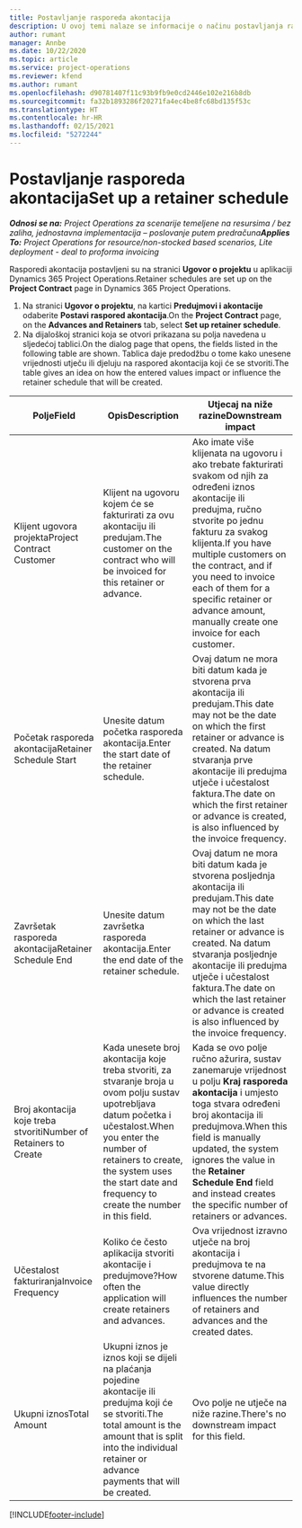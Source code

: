 ```yaml
---
title: Postavljanje rasporeda akontacija
description: U ovoj temi nalaze se informacije o načinu postavljanja rasporeda akontacija u aplikaciji Project Operations.
author: rumant
manager: Annbe
ms.date: 10/22/2020
ms.topic: article
ms.service: project-operations
ms.reviewer: kfend
ms.author: rumant
ms.openlocfilehash: d90781407f11c93b9fb9e0cd2446e102e216b8db
ms.sourcegitcommit: fa32b1893286f20271fa4ec4be8fc68bd135f53c
ms.translationtype: HT
ms.contentlocale: hr-HR
ms.lasthandoff: 02/15/2021
ms.locfileid: "5272244"
---
```

# <a name="set-up-a-retainer-schedule"></a><span data-ttu-id="60e0d-103">Postavljanje rasporeda akontacija</span><span class="sxs-lookup"><span data-stu-id="60e0d-103">Set up a retainer schedule</span></span>

<span data-ttu-id="60e0d-104">_**Odnosi se na:** Project Operations za scenarije temeljene na resursima / bez zaliha, jednostavna implementacija – poslovanje putem predračuna_</span><span class="sxs-lookup"><span data-stu-id="60e0d-104">_**Applies To:** Project Operations for resource/non-stocked based scenarios, Lite deployment - deal to proforma invoicing_</span></span>

<span data-ttu-id="60e0d-105">Rasporedi akontacija postavljeni su na stranici **Ugovor o projektu** u aplikaciji Dynamics 365 Project Operations.</span><span class="sxs-lookup"><span data-stu-id="60e0d-105">Retainer schedules are set up on the **Project Contract** page in Dynamics 365 Project Operations.</span></span>

1. <span data-ttu-id="60e0d-106">Na stranici **Ugovor o projektu**, na kartici **Predujmovi i akontacije** odaberite **Postavi raspored akontacija**.</span><span class="sxs-lookup"><span data-stu-id="60e0d-106">On the **Project Contract** page, on the **Advances and Retainers** tab, select **Set up retainer schedule**.</span></span>
2. <span data-ttu-id="60e0d-107">Na dijaloškoj stranici koja se otvori prikazana su polja navedena u sljedećoj tablici.</span><span class="sxs-lookup"><span data-stu-id="60e0d-107">On the dialog page that opens, the fields listed in the following table are shown.</span></span> <span data-ttu-id="60e0d-108">Tablica daje predodžbu o tome kako unesene vrijednosti utječu ili djeluju na raspored akontacija koji će se stvoriti.</span><span class="sxs-lookup"><span data-stu-id="60e0d-108">The table gives an idea on how the entered values impact or influence the retainer schedule that will be created.</span></span>

| <span data-ttu-id="60e0d-109">Polje</span><span class="sxs-lookup"><span data-stu-id="60e0d-109">Field</span></span> | <span data-ttu-id="60e0d-110">Opis</span><span class="sxs-lookup"><span data-stu-id="60e0d-110">Description</span></span> | <span data-ttu-id="60e0d-111">Utjecaj na niže razine</span><span class="sxs-lookup"><span data-stu-id="60e0d-111">Downstream impact</span></span> |
| --- | --- | --- |
| <span data-ttu-id="60e0d-112">Klijent ugovora projekta</span><span class="sxs-lookup"><span data-stu-id="60e0d-112">Project Contract Customer</span></span> | <span data-ttu-id="60e0d-113">Klijent na ugovoru kojem će se fakturirati za ovu akontaciju ili predujam.</span><span class="sxs-lookup"><span data-stu-id="60e0d-113">The customer on the contract who will be invoiced for this retainer or advance.</span></span> | <span data-ttu-id="60e0d-114">Ako imate više klijenata na ugovoru i ako trebate fakturirati svakom od njih za određeni iznos akontacije ili predujma, ručno stvorite po jednu fakturu za svakog klijenta.</span><span class="sxs-lookup"><span data-stu-id="60e0d-114">If you have multiple customers on the contract, and if you need to invoice each of them for a specific retainer or advance amount, manually create one invoice for each customer.</span></span> |
| <span data-ttu-id="60e0d-115">Početak rasporeda akontacija</span><span class="sxs-lookup"><span data-stu-id="60e0d-115">Retainer Schedule Start</span></span> | <span data-ttu-id="60e0d-116">Unesite datum početka rasporeda akontacija.</span><span class="sxs-lookup"><span data-stu-id="60e0d-116">Enter the start date of the retainer schedule.</span></span> | <span data-ttu-id="60e0d-117">Ovaj datum ne mora biti datum kada je stvorena prva akontacija ili predujam.</span><span class="sxs-lookup"><span data-stu-id="60e0d-117">This date may not be the date on which the first retainer or advance is created.</span></span> <span data-ttu-id="60e0d-118">Na datum stvaranja prve akontacije ili predujma utječe i učestalost faktura.</span><span class="sxs-lookup"><span data-stu-id="60e0d-118">The date on which the first retainer or advance is created, is also influenced by the invoice frequency.</span></span> |
| <span data-ttu-id="60e0d-119">Završetak rasporeda akontacija</span><span class="sxs-lookup"><span data-stu-id="60e0d-119">Retainer Schedule End</span></span> | <span data-ttu-id="60e0d-120">Unesite datum završetka rasporeda akontacija.</span><span class="sxs-lookup"><span data-stu-id="60e0d-120">Enter the end date of the retainer schedule.</span></span> | <span data-ttu-id="60e0d-121">Ovaj datum ne mora biti datum kada je stvorena posljednja akontacija ili predujam.</span><span class="sxs-lookup"><span data-stu-id="60e0d-121">This date may not be the date on which the last retainer or advance is created.</span></span> <span data-ttu-id="60e0d-122">Na datum stvaranja posljednje akontacije ili predujma utječe i učestalost faktura.</span><span class="sxs-lookup"><span data-stu-id="60e0d-122">The date on which the last retainer or advance is created is also influenced by the invoice frequency.</span></span> |
| <span data-ttu-id="60e0d-123">Broj akontacija koje treba stvoriti</span><span class="sxs-lookup"><span data-stu-id="60e0d-123">Number of Retainers to Create</span></span> | <span data-ttu-id="60e0d-124">Kada unesete broj akontacija koje treba stvoriti, za stvaranje broja u ovom polju sustav upotrebljava datum početka i učestalost.</span><span class="sxs-lookup"><span data-stu-id="60e0d-124">When you enter the number of retainers to create, the system uses the start date and frequency to create the number in this field.</span></span> | <span data-ttu-id="60e0d-125">Kada se ovo polje ručno ažurira, sustav zanemaruje vrijednost u polju **Kraj rasporeda akontacija** i umjesto toga stvara određeni broj akontacija ili predujmova.</span><span class="sxs-lookup"><span data-stu-id="60e0d-125">When this field is manually updated, the system ignores the value in the **Retainer Schedule End** field and instead creates the specific number of retainers or advances.</span></span> |
| <span data-ttu-id="60e0d-126">Učestalost fakturiranja</span><span class="sxs-lookup"><span data-stu-id="60e0d-126">Invoice Frequency</span></span> | <span data-ttu-id="60e0d-127">Koliko će često aplikacija stvoriti akontacije i predujmove?</span><span class="sxs-lookup"><span data-stu-id="60e0d-127">How often the application will create retainers and advances.</span></span> | <span data-ttu-id="60e0d-128">Ova vrijednost izravno utječe na broj akontacija i predujmova te na stvorene datume.</span><span class="sxs-lookup"><span data-stu-id="60e0d-128">This value directly influences the number of retainers and advances and the created dates.</span></span> |
| <span data-ttu-id="60e0d-129">Ukupni iznos</span><span class="sxs-lookup"><span data-stu-id="60e0d-129">Total Amount</span></span> | <span data-ttu-id="60e0d-130">Ukupni iznos je iznos koji se dijeli na plaćanja pojedine akontacije ili predujma koji će se stvoriti.</span><span class="sxs-lookup"><span data-stu-id="60e0d-130">The total amount is the amount that is split into the individual retainer or advance payments that will be created.</span></span> | <span data-ttu-id="60e0d-131">Ovo polje ne utječe na niže razine.</span><span class="sxs-lookup"><span data-stu-id="60e0d-131">There's no downstream impact for this field.</span></span> |


[!INCLUDE[footer-include](../../includes/footer-banner.md)]